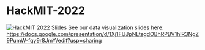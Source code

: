 # HackMIT-2022
![HackMIT 2022 Slides](https://user-images.githubusercontent.com/36856304/193439471-190128dd-9e40-4cc5-b8fa-50ec6d849e2d.png)
See our data visualization slides here: https://docs.google.com/presentation/d/1Xj1FUJpNLtsgdOBhRPBV1hlR3NgZ9PumW-fqy9r8JmY/edit?usp=sharing
